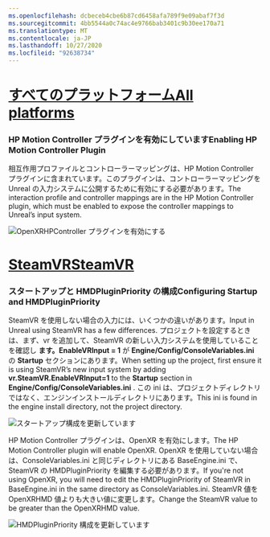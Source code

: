```yaml
---
ms.openlocfilehash: dcbeceb4cbe6b87cd6458afa789f9e09abaf7f3d
ms.sourcegitcommit: 4bb5544a0c74ac4e9766bab3401c9b30ee170a71
ms.translationtype: MT
ms.contentlocale: ja-JP
ms.lasthandoff: 10/27/2020
ms.locfileid: "92638734"
---
```

# <a name="all-platforms"></a>[<span data-ttu-id="da993-101">すべてのプラットフォーム</span><span class="sxs-lookup"><span data-stu-id="da993-101">All platforms</span></span>](#tab/all)

### <a name="enabling-hp-motion-controller-plugin"></a><span data-ttu-id="da993-102">HP Motion Controller プラグインを有効にしています</span><span class="sxs-lookup"><span data-stu-id="da993-102">Enabling HP Motion Controller Plugin</span></span> 

<span data-ttu-id="da993-103">相互作用プロファイルとコントローラーマッピングは、HP Motion Controller プラグインに含まれています。このプラグインは、コントローラーマッピングを Unreal の入力システムに公開するために有効にする必要があります。</span><span class="sxs-lookup"><span data-stu-id="da993-103">The interaction profile and controller mappings are in the HP Motion Controller plugin, which must be enabled to expose the controller mappings to Unreal’s input system.</span></span>

![OpenXRHPController プラグインを有効にする](../images/reverb-g2-img-01.png)

# <a name="steamvr"></a>[<span data-ttu-id="da993-105">SteamVR</span><span class="sxs-lookup"><span data-stu-id="da993-105">SteamVR</span></span>](#tab/steamvr)

### <a name="configuring-startup-and-hmdpluginpriority"></a><span data-ttu-id="da993-106">スタートアップと HMDPluginPriority の構成</span><span class="sxs-lookup"><span data-stu-id="da993-106">Configuring Startup and HMDPluginPriority</span></span>

<span data-ttu-id="da993-107">SteamVR を使用しない場合の入力には、いくつかの違いがあります。</span><span class="sxs-lookup"><span data-stu-id="da993-107">Input in Unreal using SteamVR has a few differences.</span></span>  <span data-ttu-id="da993-108">プロジェクトを設定するときは、まず、vr を追加して、SteamVR の新しい入力システムを使用していることを確認し **ます。EnableVRInput = 1** が **Engine/Config/ConsoleVariables.ini** の **Startup** セクションにあります。</span><span class="sxs-lookup"><span data-stu-id="da993-108">When setting up the project, first ensure it is using SteamVR’s new input system by adding **vr.SteamVR.EnableVRInput=1** to the **Startup** section in **Engine/Config/ConsoleVariables.ini** .</span></span>  <span data-ttu-id="da993-109">この ini は、プロジェクトディレクトリではなく、エンジンインストールディレクトリにあります。</span><span class="sxs-lookup"><span data-stu-id="da993-109">This ini is found in the engine install directory, not the project directory.</span></span>

![スタートアップ構成を更新しています](../images/reverb-g2-img-07.png)

<span data-ttu-id="da993-111">HP Motion Controller プラグインは、OpenXR を有効にします。</span><span class="sxs-lookup"><span data-stu-id="da993-111">The HP Motion Controller plugin will enable OpenXR.</span></span>  <span data-ttu-id="da993-112">OpenXR を使用していない場合は、ConsoleVariables.ini と同じディレクトリにある BaseEngine.ini で、SteamVR の HMDPluginPriority を編集する必要があります。</span><span class="sxs-lookup"><span data-stu-id="da993-112">If you're not using OpenXR, you will need to edit the HMDPluginPriority of SteamVR in BaseEngine.ini in the same directory as ConsoleVariables.ini.</span></span>  <span data-ttu-id="da993-113">SteamVR 値を OpenXRHMD 値よりも大きい値に変更します。</span><span class="sxs-lookup"><span data-stu-id="da993-113">Change the SteamVR value to be greater than the OpenXRHMD value.</span></span>

![HMDPluginPriority 構成を更新しています](../images/reverb-g2-img-08.png)


